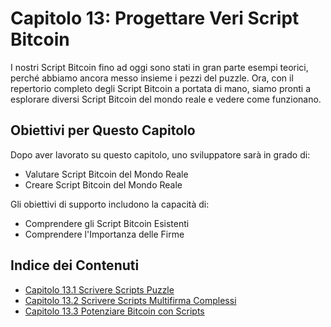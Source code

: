 # Capitolo 13: Progettare Veri Script Bitcoin

I nostri Script Bitcoin fino ad oggi sono stati in gran parte esempi teorici, perché abbiamo ancora messo insieme i pezzi del puzzle. Ora, con il repertorio completo degli Script Bitcoin a portata di mano, siamo pronti a esplorare diversi Script Bitcoin del mondo reale e vedere come funzionano.

## Obiettivi per Questo Capitolo

Dopo aver lavorato su questo capitolo, uno sviluppatore sarà in grado di:

   * Valutare Script Bitcoin del Mondo Reale
   * Creare Script Bitcoin del Mondo Reale
   
Gli obiettivi di supporto includono la capacità di:

   * Comprendere gli Script Bitcoin Esistenti
   * Comprendere l'Importanza delle Firme

## Indice dei Contenuti
  * [Capitolo 13.1 Scrivere Scripts Puzzle](13_1_Scrivere_Scripts_Puzzle.md)
  * [Capitolo 13.2 Scrivere Scripts Multifirma Complessi](13_2_Scrivere_Scripts_Multifirma_Complessi.md) 
  * [Capitolo 13.3 Potenziare Bitcoin con Scripts](13_3_Potenziare_Bitcoin_con_Scripts.md)

